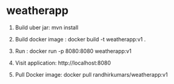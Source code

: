 # weatherapp
1. Build uber jar: mvn install

2. Build docker image : docker build -t weatherapp:v1 .

3. Run : docker run -p 8080:8080 weatherapp:v1

4. Visit application: http://localhost:8080

5. Pull Docker image: docker pull randhirkumars/weatherapp:v1
